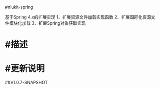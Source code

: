 
#niukit-spring

基于Spring 4.x的扩展实现
1、扩展资源文件加载实现函数
2、扩展国际化资源文件模块化加载
3、扩展Spring对象获取实现

#描述
======================================================================

#更新说明
======================================================================

##V1.0.7-SNAPSHOT




